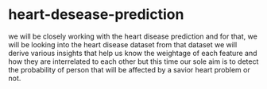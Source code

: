 # heart-desease-prediction
we will be closely working with the heart disease prediction and for that, we will be looking into the heart disease dataset from that dataset we will derive various insights that help us know the weightage of each feature and how they are interrelated to each other but this time our sole aim is to detect the probability of person that will be affected by a savior heart problem or not.
